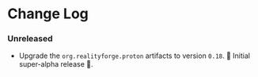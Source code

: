 # Change Log

### Unreleased

* Upgrade the `org.realityforge.proton` artifacts to version `0.18`.
 ‎🎉	Initial super-alpha release ‎🎉.
